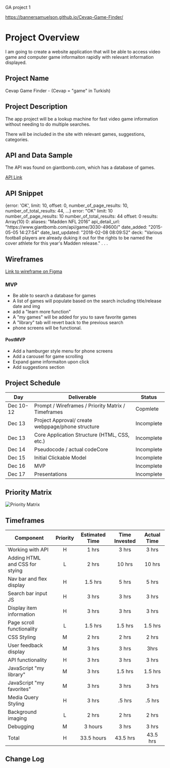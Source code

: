 GA project 1

https://bannersamuelson.github.io/Cevap-Game-Finder/
# Project Overview
I am going to create a website application that will be able to access video game and computer game informaiton rapidly with relevant information displayed.
## Project Name


Cevap Game Finder - (Cevap = "game" in Turkish)
## Project Description

 The app project will be a lookup machine for fast video game information without needing to do multiple searches. 

There will be included in the site with relevant games, suggestions, categories.

## API and Data Sample

The API was found on giantbomb.com, which has a database of games.

[API Link](http://www.giantbomb.com/api/search/?api_key=ea72d6fa698b889389beedfb65fbb5cf921e51da&format=json&query="${name}"&resources=game)

<h2>API Snippet</h2>
{error: 'OK', limit: 10, offset: 0, number_of_page_results: 10, number_of_total_results: 44, …}
error: "OK"
limit: 10
number_of_page_results: 10
number_of_total_results: 44
offset: 0
results: Array(10)
0:
aliases: "Madden NFL 2016"
api_detail_url: "https://www.giantbomb.com/api/game/3030-49600/"
date_added: "2015-05-05 14:27:54"
date_last_updated: "2018-02-08 08:09:52"
deck: "Various football players are already duking it out for the rights to be named the cover athlete for this year's Madden release." . . .

<h2>Wireframes</h2>

[Link to wireframe on Figma](https://www.figma.com/file/8T49Yi7EM6A59cnXE8Ig9g/Wireframe-p1?node-id=0%3A1)


### MVP

- Be able to search a database for games
- A list of games will populate based on the search including title/release date and img
- add a "learn more function"
- A "my games" will be added for you to save favorite games
- A "library" tab will revert back to the previous search
- phone screens will be functional.

#### PostMVP  

- Add a hamburger style menu for phone screens
- Add a carousel for game scrolling
- Expand game informaiton upon click
- Add suggestions section
## Project Schedule

|  Day | Deliverable | Status
|---|---| ---|
|Dec 10-12| Prompt / Wireframes / Priority Matrix / Timeframes | Copmlete
|Dec 13| Project Approval/ create webppage/phone structure | Incomplete
|Dec 13| Core Application Structure (HTML, CSS, etc.) | Incomplete
|Dec 14| Pseudocode / actual codeCore| Incomplete | Incomplete
|Dec 15| Initial Clickable Model  | Incomplete
|Dec 16| MVP | Incomplete
|Dec 17| Presentations | Incomplete

## Priority Matrix

![Priority Matrix](https://res.cloudinary.com/dnv6i44dp/image/upload/v1639368115/Priority_Matrix_toqoqy.png)
## Timeframes

| Component | Priority | Estimated Time | Time Invested | Actual Time |
| --- | :---: |  :---: | :---: | :---: |
| Working with API | H | 1 hrs| 3 hrs| 3 hrs|
| Adding HTML and CSS for stying | L | 2 hrs | 10 hrs | 10 hrs |
| Nav bar and flex display | H | 1.5 hrs | 5 hrs | 5 hrs|
| Search bar input JS | H| 3 hrs | 3 hrs | 3 hrs |
| Display item information | H | 3 hrs | 3 hrs | 3 hrs
| Page scroll functionality | L | 1.5 hrs | 1.5 hrs | 1.5 hrs |
| CSS Styling| M | 2 hrs | 2 hrs | 2 hrs |
| User feedback display | M | 3 hrs | 3 hrs | 3hrs |
| API functionality | H| 3 hrs | 3 hrs | 3 hrs |
| JavaScript "my library" | M | 3 hrs | 1.5 hrs | 1.5 hrs |
| JavaScript "my favorites" | M | 3 hrs | 3 hrs | 3 hrs |
| Media Query Styling | H | 3 hrs| .5 hrs | .5 hrs
| Background imaging | L | 2 hrs | 2 hrs | 2 hrs |
| Debugging | M | 3 hours | 3 hrs | 3 hrs |
| Total | H | 33.5 hours | 43.5 hrs | 43.5 hrs |

<!-- ## Code Snippet

Use this section to include a brief code snippet of functionality that you are proud of and a brief description.   -->

<!-- ```
function reverse(string) {
	// here is the code to reverse a string of text
}
``` -->

## Change Log
 <!-- Use this section to document what changes were made and the reasoning behind those changes.   -->
